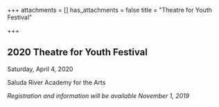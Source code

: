 +++
attachments = []
has_attachments = false
title = "Theatre for Youth Festival"

+++
## 2020 Theatre for Youth Festival

Saturday, April 4, 2020

Saluda River Academy for the Arts

_Registration and information will be available November 1, 2019_